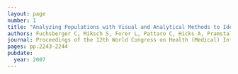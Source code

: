 ```yaml
---
layout: page
number: 1
title: "Analyzing Populations with Visual and Analytical Methods to Identify Family Clustered Diseases"
authors: Fuchsberger C, Miksch S, Forer L, Pattaro C, Hicks A, Pramstaller P, Miksch S
journal: Proceedings of the 12th World Congress on Health (Medical) Informatics; Building Sustainable Health Systems
pages: pp.2243-2244
pubdate:
  year: 2007
---
```

